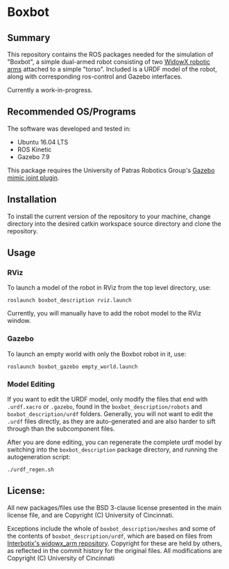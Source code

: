 # Boxbot

## Summary

This repository contains the ROS packages needed for the simulation of "Boxbot", a simple dual-armed robot consisting of two [WidowX robotic arms](http://www.trossenrobotics.com/widowxrobotarm) attached to a simple "torso". Included is a URDF model of the robot, along with corresponding ros-control and Gazebo interfaces.

Currently a work-in-progress.

## Recommended OS/Programs

The software was developed and tested in:
- Ubuntu 16.04 LTS
- ROS Kinetic
- Gazebo 7.9

This package requires the University of Patras Robotics Group's [Gazebo mimic joint plugin](https://github.com/roboticsgroup/roboticsgroup_gazebo_plugins).

## Installation 

To install the current version of the repository to your machine, change directory into the desired catkin workspace source directory and clone the repository.

## Usage

### RViz

To launch a model of the robot in RViz from the top level directory, use:

```
roslaunch boxbot_description rviz.launch
```

Currently, you will manually have to add the robot model to the RViz window.

### Gazebo

To launch an empty world with only the Boxbot robot in it, use:

```
roslaunch boxbot_gazebo empty_world.launch
```

### Model Editing

If you want to edit the URDF model, only modify the files that end with ```.urdf.xacro``` or ```.gazebo```, found in the ```boxbot_description/robots``` and ```boxbot_description/urdf``` folders. Generally, you will not want to edit the ```.urdf``` files directly, as they are auto-generated and are also harder to sift through than the subcomponent files.

After you are done editing, you can regenerate the complete urdf model by switching into the ```boxbot_description``` package directory, and running the autogeneration script:

```
./urdf_regen.sh
```

## License:

All new packages/files use the BSD 3-clause license presented in the main license file, and are Copyright (C) University of Cincinnati.

Exceptions include the whole of `boxbot_description/meshes` and some of the contents of `boxbot_description/urdf`, which are based on files from [Interbotix's widowx_arm repository](https://github.com/Interbotix/widowx_arm). Copyright for these are held by others, as reflected in the commit history for the original files.  All modifications are Copyright (C) University of Cincinnati
